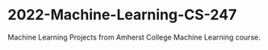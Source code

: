 # 2022-Machine-Learning-CS-247
Machine Learning Projects from Amherst College Machine Learning course.
